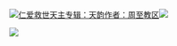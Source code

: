 [![](https://res.chinacath.cn/web/2024/11/08/1731030050068.png@!w100h100)仁爱救世天主专辑：天韵作者：周至教区![](https://res.chinacath.cn/web/icon/play-128.png)](http://www.zhouzhidiocese.com/track/107441)

![](https://res.chinacath.cn/web/images/2022/12/02/1669939881374.jpg)